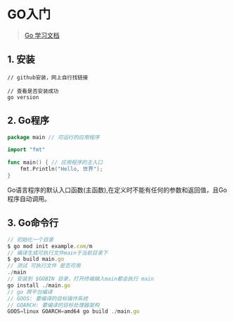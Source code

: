 # GO入门

> [Go 学习文档](http://www.topgoer.com/go%E5%9F%BA%E7%A1%80/)

## 1. 安装

```code
// github安装，网上自行找链接

// 查看是否安装成功
go version
```

## 2. Go程序

```go
package main // 可运行的应用程序

import "fmt"

func main() { // 应用程序的主入口
    fmt.Println("Hello, 世界");
}

```

Go语言程序的默认入口函数(主函数),在定义时不能有任何的参数和返回值，且Go程序自动调用。





## 3. Go命令行

```js
// 初始化一个目录
$ go mod init example.com/m
// 编译生成可执行文件main于当前目录下
$ go build main.go
// 测试 可执行文件 是否可用
./main
// 安装到 $GOBIN 目录，打开终端输入main都会执行 main
go install ./main.go
// go 跨平台编译
// GOOS: 要编译的目标操作系统
// GOARCH: 要编译的目标处理器架构
GOOS=linux GOARCH=amd64 go build ./main.go
```
